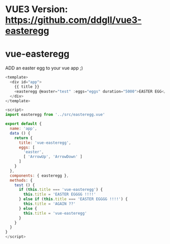 # VUE3 Version: https://github.com/ddgll/vue3-easteregg


# vue-easteregg

ADD an easter egg to your vue app ;)

``` javascript
<template>
  <div id="app">
    {{ title }}
    <easteregg @easter="test" :eggs="eggs" duration="5000">EASTER EGG</easteregg>
  </div>
</template>

<script>
import easteregg from '../src/easteregg.vue'

export default {
  name: 'app',
  data () {
    return {
      title: 'vue-easteregg',
      eggs: [ 
        'easter',
        [ 'ArrowUp', 'ArrowDown' ]
      ]
    }
  },
  components: { easteregg },
  methods: {
    test () {
      if (this.title === 'vue-easteregg') {
        this.title = 'EASTER EGGGG !!!!'
      } else if (this.title === 'EASTER EGGGG !!!!') {
        this.title = 'AGAIN ??'
      } else {
        this.title = 'vue-easteregg'
      }
    }
  }
}
</script>
```
